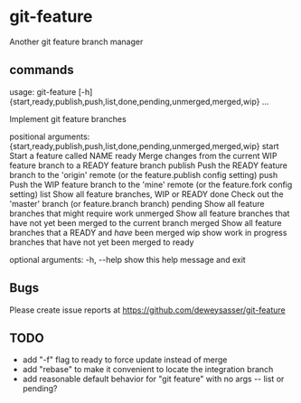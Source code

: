 # git-feature

Another git feature branch manager

## commands

usage: git-feature [-h]
                   {start,ready,publish,push,list,done,pending,unmerged,merged,wip}
                   ...

Implement git feature branches

positional arguments:
  {start,ready,publish,push,list,done,pending,unmerged,merged,wip}
    start               Start a feature called NAME
    ready               Merge changes from the current WIP feature branch to a
                        READY feature branch
    publish             Push the READY feature branch to the 'origin' remote
                        (or the feature.publish config setting)
    push                Push the WIP feature branch to the 'mine' remote (or
                        the feature.fork config setting)
    list                Show all feature branches, WIP or READY
    done                Check out the 'master' branch (or feature.branch
                        branch)
    pending             Show all feature branches that might require work
    unmerged            Show all feature branches that have not yet been
                        merged to the current branch
    merged              Show all feature branches that a READY and *have* been
                        merged
    wip                 show work in progress branches that have not yet been
                        merged to ready

optional arguments:
  -h, --help            show this help message and exit


## Bugs

Please create issue reports at https://github.com/deweysasser/git-feature

## TODO

* add "-f" flag to ready to force update instead of merge
* add "rebase" to make it convenient to locate the integration branch
* add reasonable default behavior for "git feature" with no args -- list or pending?